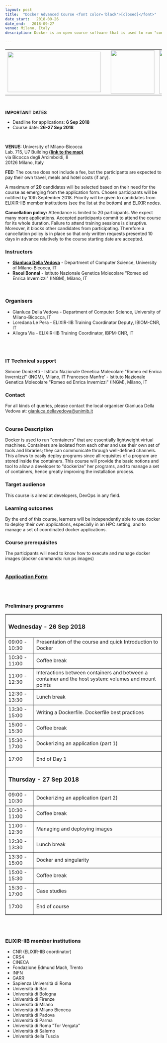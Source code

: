 ```yaml
---
layout: post
title:  "Docker Advanced Course <font color='black'>[closed]</font>"
date_start:   2018-09-26
date_end:   2018-09-27
venue: Milano, Italy
description: Docker is an open source software that is used to run "containers" that are essentially lightweight virtual machines. Containers are isolated from each other and use their own set of tools and libraries; they can communicate through well-defined channels. This allows to easily deploy programs since all requisites of a program are stored inside the containers. This course will provide the basic notions and tool to allow a developer to "dockerize" her programs, and to manage a set of containers, hence greatly improving the installation process.

---
```


<table border="0">
<tr>
	<td><a href="https://elixir-iib-training.github.io/website/"><img src="../../../img/logo_iib.png" height="130" width="300"></a>
	</td>
	<td width="50"></td>
	<td><a href="https://www.unimib.it/"><img src="../../../img/Logo_unimilano_bicocca.png" height="140" width="140"></a>
	</td>
	<td><a href="http://www.ingm.org/"><img src="../../../img/Logo_INGM_web.jpeg" height="140" width="140"></a>
	</td>
</tr>
</table>
<br>

**IMPORTANT DATES** 
- Deadline for applications: **6 Sep 2018**
- Course date: **26-27 Sep 2018**
<br>


**VENUE:**
University of Milano-Bicocca<br>
Lab. 715, U7 Building [**(link to the map)**](https://www.google.it/maps/place/Edificio+U7+-+Universit%C3%A0+degli+Studi+di+Milano+-+Bicocca/@45.5169838,9.2112628,16.75z)<br> 
via Bicocca degli Arcimboldi, 8<br> 
20126 Milano, Italy
<br>


**FEE:** 
The course does not include a fee, but the participants are expected to pay their own travel, meals and hotel costs (if any).


A maximum of **20** candidates will be selected based on their need for the course as emerging from the application form. Chosen participants will be notified by 10th September 2018. Priority will be given to candidates from ELIXIR-IIB member institutions (see the list at the bottom) and ELIXIR nodes. 

**Cancellation policy:** Attendance is limited to 20 participants. We expect many more applications. Accepted participants commit to attend the course for its whole duration. Failure to attend training sessions is disruptive. Moreover, it blocks other candidates from participating. Therefore a cancellation policy is in place so that only written requests presented 10 days in advance relatively to the course starting date are accepted.
<br>


### Instructors
- [**Gianluca Della Vedova**](http://gianluca.dellavedova.org/) - Department of Computer Science, University of Milano-Bicocca, IT
- **Raoul Bonnal** -  Istituto Nazionale Genetica Molecolare "Romeo ed Enrica Invernizzi"​ (INGM), Milano, IT
<br>


### Organisers
- Gianluca Della Vedova - Department of Computer Science, University of Milano-Bicocca, IT
- Loredana Le Pera - ELIXIR-IIB Training Coordinator Deputy, IBIOM-CNR, IT
- Allegra Via - ELIXIR-IIB Training Coordinator, IBPM-CNR, IT
<br>
<br>

### IT Technical support
Simone Donizetti - Istituto Nazionale Genetica Molecolare "Romeo ed Enrica Invernizzi"​ (INGM), Milano, IT
Francesco Manfre’ - Istituto Nazionale Genetica Molecolare "Romeo ed Enrica Invernizzi"​ (INGM), Milano, IT


### Contact
For all kinds of queries, please contact the local organiser Gianluca Della Vedova at: <gianluca.dellavedova@unimib.it>
<br>
<br>


### Course Description
Docker is used to run "containers" that are essentially lightweight virtual machines. Containers are isolated from each other and use their own set of tools and libraries; they can communicate through well-defined channels. This allows to easily deploy programs since all requisites of a program are stored inside the containers.
This course will provide the basic notions and tool to allow a developer to "dockerize" her programs, and to manage a set of containers, hence greatly improving the installation process.
<br>


### Target audience
This course is aimed at developers, DevOps in any field.
<br>


### Learning outcomes
By the end of this course, learners will be independently able to use docker to deploy their own applications, especially in an HPC setting, and to manage a set of coordinated docker applications.


### Course prerequisites
The participants will need to know how to execute and manage docker images (docker commands: run ps images)
<br>
<br>



### [Application Form](https://goo.gl/forms/79jSfZJo6Qval3rB3)
<br>
<br>


### Preliminary programme

<table border="1">
<tr>
   <td colspan="2"><h3>Wednesday - 26 Sep 2018</h3></td>
</tr>
<tr>
   <td height="50">09:00 - 10:30</td>
   <td height="50">Presentation of the course and quick Introduction to Docker</td>
</tr>
<tr>
   <td height="50">10:30 - 11:00</td>
   <td height="50">Coffee break</td>
</tr>
<tr>
   <td height="50">11:00 - 12:30</td>
   <td height="50">Interactions between containers and between a container and the host system: volumes and mount points</td>
</tr>
<tr>
   <td height="50">12:30 - 13:30</td>
   <td height="50">Lunch break </td>
</tr>
<tr>
  <td height="50">13:30 - 15:00</td>
  <td height="50">Writing a Dockerfile. Dockerfile best practices</td>
</tr>
<tr>
   <td height="50">15:00 - 15:30</td>
   <td height="50">Coffee break</td>
</tr>
<tr>
  <td height="50">15:30 - 17:00</td>
  <td height="50">Dockerizing an application (part 1)</td>
</tr>
<tr>
  <td height="50">17:00</td>
  <td height="50">End of Day 1</td>
</tr>
<tr>
   <td colspan="2"><h3>Thursday - 27 Sep 2018</h3></td>
</tr>
<tr>
 <td height="50">09:00 - 10:30</td>
 <td height="50">Dockerizing an application (part 2)</td>
</tr>
<tr>
   <td height="50">10:30 - 11:00</td>
   <td height="50">Coffee break</td>
</tr>
<tr>
   <td height="50">11:00 - 12:30</td>
   <td height="50">Managing and deploying images</td>
</tr>
<tr>
   <td height="50">12:30 - 13:30</td>
   <td height="50">Lunch break </td>
</tr>
<tr>
  <td height="50">13:30 - 15:00</td>
  <td height="50">Docker and singularity</td>
</tr>
<tr>
   <td height="50">15:00 - 15:30</td>
   <td height="50">Coffee break</td>
</tr>
<tr>
  <td height="50">15:30 - 17:00</td>
  <td height="50">Case studies</td>
</tr>
<tr>
  <td height="50">17:00</td>
  <td height="50">End of course</td>
</tr>
</table>


<br>
<br>

<h3>ELIXIR-IIB member institutions</h3>
<ul>
   <li> CNR (ELIXIR-IIB coordinator)</li>
   <li> CRS4</li>
   <li> CINECA</li>
   <li> Fondazione Edmund Mach, Trento</li>
   <li> INFN</li>
   <li> GARR</li>
   <li> Sapienza Università di Roma</li>
   <li> Università di Bari</li>
   <li> Università di Bologna</li>
   <li> Università di Firenze</li>
   <li> Università di Milano</li>
   <li> Università di Milano Bicocca</li>
   <li> Università di Padova</li>
   <li> Università di Parma</li>
   <li> Università di Roma "Tor Vergata"</li>
   <li> Università di Salerno</li>
   <li> Università della Tuscia </li>
</ul>

